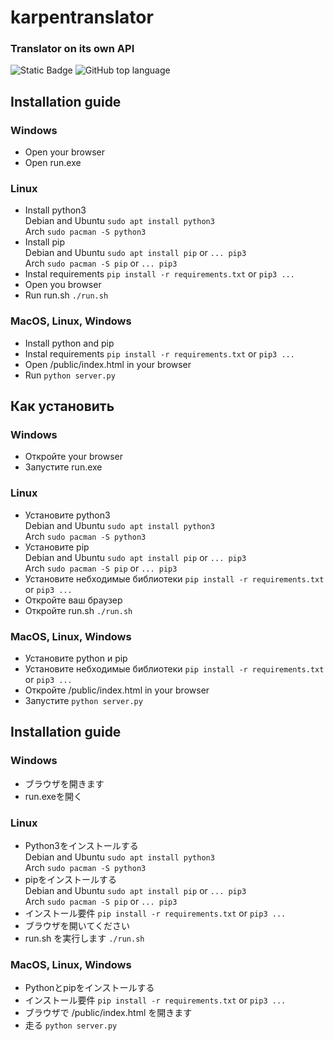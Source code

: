 # karpentranslator
### Translator on its own API
![Static Badge](https://img.shields.io/badge/karpen-karpentranslator-karpentranslator)
![GitHub top language](https://img.shields.io/github/languages/top/karpen-dev/karpentranslator)

## Installation guide
### Windows
-  Open your browser
-  Open run.exe
### Linux
-  Install python3  
   Debian and Ubuntu ```sudo apt install python3```    
   Arch ```sudo pacman -S python3```      
-  Install pip   
   Debian and Ubuntu ```sudo apt install pip``` or ```... pip3```    
   Arch ```sudo pacman -S pip``` or ```... pip3```   
-  Instal requirements ```pip install -r requirements.txt``` or ```pip3 ...```    
-  Open you browser   
-  Run run.sh ```./run.sh```   
### MacOS, Linux, Windows
-  Install python and pip
-  Instal requirements ```pip install -r requirements.txt``` or ```pip3 ...```   
-  Open /public/index.html in your browser    
-  Run ```python server.py```

## Как установить
### Windows
-  Откройте your browser
-  Запустите run.exe
### Linux
-  Установите python3  
   Debian and Ubuntu ```sudo apt install python3```    
   Arch ```sudo pacman -S python3```      
-  Установите pip   
   Debian and Ubuntu ```sudo apt install pip``` or ```... pip3```    
   Arch ```sudo pacman -S pip``` or ```... pip3```   
-  Установите небходимые библиотеки ```pip install -r requirements.txt``` or ```pip3 ...```    
-  Откройте ваш браузер   
-  Откройте run.sh ```./run.sh```   
### MacOS, Linux, Windows
-  Установите python и pip
-  Установите небходимые библиотеки ```pip install -r requirements.txt``` or ```pip3 ...```   
-  Откройте /public/index.html in your browser    
-  Запустите ```python server.py```   

## Installation guide
### Windows
-  ブラウザを開きます
-  run.exeを開く
### Linux
-  Python3をインストールする  
   Debian and Ubuntu ```sudo apt install python3```    
   Arch ```sudo pacman -S python3```      
-  pipをインストールする   
   Debian and Ubuntu ```sudo apt install pip``` or ```... pip3```    
   Arch ```sudo pacman -S pip``` or ```... pip3```   
-  インストール要件 ```pip install -r requirements.txt``` or ```pip3 ...```    
-  ブラウザを開いてください   
-  run.sh を実行します ```./run.sh```   
### MacOS, Linux, Windows
-  Pythonとpipをインストールする
-  インストール要件 ```pip install -r requirements.txt``` or ```pip3 ...```   
-  ブラウザで /public/index.html を開きます    
-  走る ```python server.py```